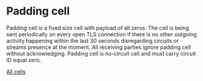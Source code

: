 # Padding cell

Padding cell is a fixed size cell with payload of all zeros. The cell is being sent periodically on every open TLS connection
if there is no other outgoing activity happening within the last 30 seconds disregarding circuits or streams presence at the moment.
All receiving parties ignore padding cell without acknowledging. Padding cell is no-circuit cell and must carry circuit ID equal zero.

[All cells](cell.md)